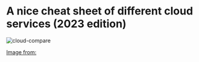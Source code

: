 # A nice cheat sheet of different cloud services (2023 edition)

![cloud-compare](https://github.com/user-attachments/assets/655fc4c3-635b-4fd8-9725-64d527049f3e)

[Image from:](https://github.com/ByteByteGoHq/system-design-101?tab=readme-ov-file#a-nice-cheat-sheet-of-different-cloud-services-2023-edition)
